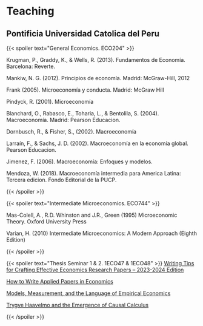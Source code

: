 # Teaching
## Pontificia Universidad Catolica del Peru

{{< spoiler text="General Economics. ECO204" >}}

Krugman, P., Graddy, K., & Wells, R. (2013). Fundamentos de Economía. Barcelona: Reverte.

Mankiw, N. G. (2012). Principios de economía. Madrid: McGraw-Hill, 2012

Frank (2005). Microeconomía y conducta. Madrid: McGraw Hill

Pindyck, R. (2001). Microeconomía

Blanchard, O., Rabasco, E., Toharia, L., & Bentolila, S. (2004). Macroeconomía. Madrid: Pearson Educacion.

Dornbusch, R., & Fisher, S., (2002). Macroeconomía

Larraín, F., & Sachs, J. D. (2002). Macroeconomía en la economía global. Pearson Educacion.

Jimenez, F. (2006). Macroeconomía: Enfoques y modelos.

Mendoza, W. (2018). Macroeconomía intermedia para America Latina: Tercera edicion. Fondo Editorial de la PUCP.

{{< /spoiler >}}

{{< spoiler text="Intermediate Microeconomics. ECO744" >}}

Mas-Colell, A., R.D. Whinston and J.R., Green (1995) Microeconomic Theory. Oxford University Press

Varian, H. (2010) Intermediate Microeconomics: A Modern Approach (Eighth Edition)

{{< /spoiler >}}

{{< spoiler text="Thesis Seminar 1 & 2. 1ECO47 & 1ECO48" >}}
<a href="https://drive.google.com/file/d/1GDu0mfp_NsaNMPQYiIt19qpmIGzE_KK-/view?usp=drive_link">Writing Tips for Crafting Effective Economics Research Papers – 2023-2024 Edition</a>

<a href="https://drive.google.com/file/d/18WNRkJPVwGDAb2VDX94yRdQ10rZw2k3g/view?usp=drive_link">How to Write Applied Papers in Economics</a>

<a href="https://drive.google.com/file/d/1DiIp435FgaVrpKP0dkAVgh6p3X8Glwf_/view?usp=drive_link">Models, Measurement, and the Language of Empirical Economics</a>

<a href="https://drive.google.com/file/d/15ic__lVOMaCRQzBdMvj-pTXM00X9GUmH/view?usp=drive_link">Trygve Haavelmo and the Emergence of Causal Calculus</a>

{{< /spoiler >}}
